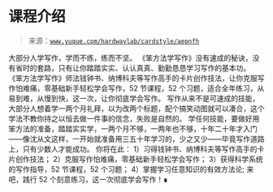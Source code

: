 # 课程介绍

> 来源：[`www.yuque.com/hardwaylab/cardstyle/aepnfh`](https://www.yuque.com/hardwaylab/cardstyle/aepnfh)

<ne-p id="b04d071309117a6a76461e4324edebbd" data-lake-id="b04d071309117a6a76461e4324edebbd"><ne-text id="ue0fc104c">大部分人学写作，学而不练，练而不坚。</ne-text></ne-p> <ne-p id="ua5637ccf" data-lake-id="ua5637ccf"><ne-text id="u8e226f3e">《笨方法学写作》没有速成的秘诀，没有省时的套路，只有让你踏踏实实、认认真真、勤勤恳恳学习写作的基本功。</ne-text></ne-p> <ne-p id="u7b414cf0" data-lake-id="u7b414cf0"><ne-text id="u131c27b9">《笨方法学写作》师法钱钟书、纳博科夫等写作高手的卡片创作技法，让你克服写作怕难痛，零基础新手轻松学会写作，52 节课程，52 个习题，适合全年练习，从易到难，从慢到快，这一次，让你彻底学会写作。</ne-text></ne-p> <ne-p id="u802dbc96" data-lake-id="u802dbc96"><ne-text id="u3093b2a8">写作从来不是可速成的技能，大部分人想着学一两个月礼拜，以为改两个标题，配个搞笑动图就可以凑合，这个学法不教你持之以恒去做一件事的信念，失败是自然的。</ne-text></ne-p> <ne-p id="u7c676908" data-lake-id="u7c676908"><ne-text id="u4fe0ac53">学任何技能，要做好用笨方法的准备，踏踏实实学，一两个月不够，一两年也不够，十年二十年才入门——像沈从文这样，一开始就准备用三五十年学习的，少之又少——毕竟写作道路上，只有少数人才能成功。</ne-text></ne-p> <ne-p id="u96315e0c" data-lake-id="u96315e0c"><ne-text id="u942306af">你将在此：</ne-text></ne-p> <ne-p id="ub6f1e091" data-lake-id="ub6f1e091"><ne-text id="u15ad8e72">1）习得钱钟书、纳博科夫等写作高手的卡片创作技法；</ne-text></ne-p> <ne-p id="u9a7189d3" data-lake-id="u9a7189d3"><ne-text id="udd1e1a08">2）克服写作怕难痛，零基础新手轻松学会写作；</ne-text></ne-p> <ne-p id="u57a49278" data-lake-id="u57a49278"><ne-text id="u3bbbfc0c">3）获得科学系统的写作指导，52 节课程，52 个习题；</ne-text></ne-p> <ne-p id="u98814272" data-lake-id="u98814272"><ne-text id="u2d08df70">4）掌握学习任意知识的有效方法论;</ne-text></ne-p> <ne-p id="u3c869790" data-lake-id="u3c869790"><ne-text id="u76b4d9bd">来吧，践行 52 个刻意练习，这一次彻底学会写作！∎</ne-text></ne-p>